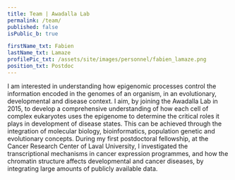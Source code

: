 ```yaml
---
title: Team | Awadalla Lab
permalink: /team/
published: false
isPublic_b: true

firstName_txt: Fabien
lastName_txt: Lamaze
profilePic_txt: /assets/site/images/personnel/fabien_lamaze.png
position_txt: Postdoc
---
```


I am interested in understanding how epigenomic processes control the information encoded in the genomes of an organism, in an evolutionary, developmental and disease context.
I aim, by joining the Awadalla Lab in 2015, to develop a comprehensive understanding of how each cell of complex eukaryotes uses the epigenome to determine the critical roles it plays in development of disease states. This can be achieved through the integration of molecular biology, bioinformatics, population genetic and evolutionary concepts. During my first postdoctoral fellowship, at the Cancer Research Center of Laval University, I investigated the transcriptional mechanisms in cancer expression programmes, and how the chromatin structure affects developmental and cancer diseases, by integrating large amounts of publicly available data.
